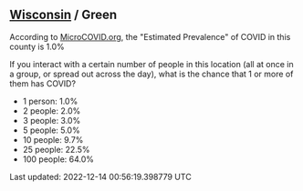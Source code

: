 
## [Wisconsin](/united-states/wisconsin) / Green

According to [MicroCOVID.org](http://microcovid.org),
the "Estimated Prevalence" of COVID in this county is 1.0%

If you interact with a certain number of people in this location
(all at once in a group, or spread out across the day), what is the chance that
1 or more of them has COVID?

- 1 person: 1.0%
- 2 people: 2.0%
- 3 people: 3.0%
- 5 people: 5.0%
- 10 people: 9.7%
- 25 people: 22.5%
- 100 people: 64.0%

Last updated: 2022-12-14 00:56:19.398779 UTC
